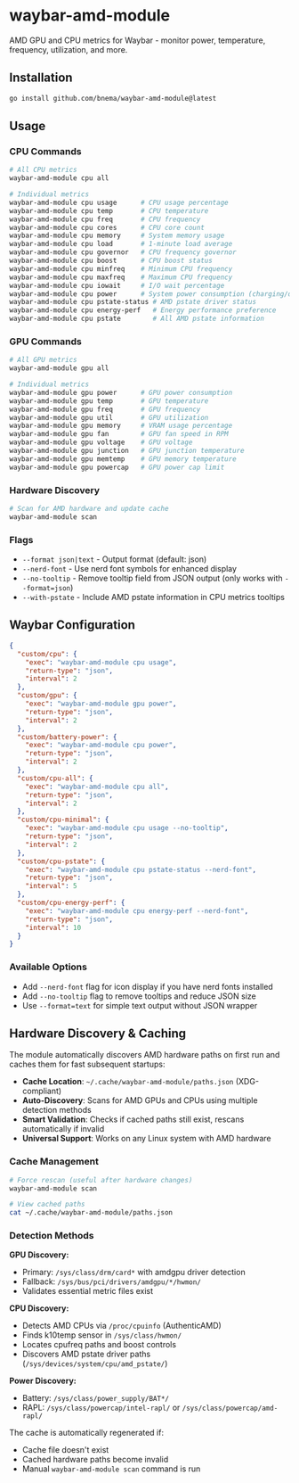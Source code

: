 # waybar-amd-module

AMD GPU and CPU metrics for Waybar - monitor power, temperature, frequency, utilization, and more.

## Installation

```bash
go install github.com/bnema/waybar-amd-module@latest
```

## Usage

### CPU Commands

```bash
# All CPU metrics
waybar-amd-module cpu all

# Individual metrics
waybar-amd-module cpu usage      # CPU usage percentage
waybar-amd-module cpu temp       # CPU temperature
waybar-amd-module cpu freq       # CPU frequency
waybar-amd-module cpu cores      # CPU core count
waybar-amd-module cpu memory     # System memory usage
waybar-amd-module cpu load       # 1-minute load average
waybar-amd-module cpu governor   # CPU frequency governor
waybar-amd-module cpu boost      # CPU boost status
waybar-amd-module cpu minfreq    # Minimum CPU frequency
waybar-amd-module cpu maxfreq    # Maximum CPU frequency
waybar-amd-module cpu iowait     # I/O wait percentage
waybar-amd-module cpu power      # System power consumption (charging/discharging)
waybar-amd-module cpu pstate-status # AMD pstate driver status
waybar-amd-module cpu energy-perf   # Energy performance preference
waybar-amd-module cpu pstate        # All AMD pstate information
```

### GPU Commands

```bash
# All GPU metrics
waybar-amd-module gpu all

# Individual metrics
waybar-amd-module gpu power      # GPU power consumption
waybar-amd-module gpu temp       # GPU temperature
waybar-amd-module gpu freq       # GPU frequency
waybar-amd-module gpu util       # GPU utilization
waybar-amd-module gpu memory     # VRAM usage percentage
waybar-amd-module gpu fan        # GPU fan speed in RPM
waybar-amd-module gpu voltage    # GPU voltage
waybar-amd-module gpu junction   # GPU junction temperature
waybar-amd-module gpu memtemp    # GPU memory temperature
waybar-amd-module gpu powercap   # GPU power cap limit
```

### Hardware Discovery

```bash
# Scan for AMD hardware and update cache
waybar-amd-module scan
```

### Flags

- `--format json|text` - Output format (default: json)
- `--nerd-font` - Use nerd font symbols for enhanced display
- `--no-tooltip` - Remove tooltip field from JSON output (only works with `--format=json`)
- `--with-pstate` - Include AMD pstate information in CPU metrics tooltips


## Waybar Configuration

```json
{
  "custom/cpu": {
    "exec": "waybar-amd-module cpu usage",
    "return-type": "json",
    "interval": 2
  },
  "custom/gpu": {
    "exec": "waybar-amd-module gpu power", 
    "return-type": "json",
    "interval": 2
  },
  "custom/battery-power": {
    "exec": "waybar-amd-module cpu power",
    "return-type": "json",
    "interval": 2
  },
  "custom/cpu-all": {
    "exec": "waybar-amd-module cpu all",
    "return-type": "json",
    "interval": 2
  },
  "custom/cpu-minimal": {
    "exec": "waybar-amd-module cpu usage --no-tooltip",
    "return-type": "json",
    "interval": 2
  },
  "custom/cpu-pstate": {
    "exec": "waybar-amd-module cpu pstate-status --nerd-font",
    "return-type": "json",
    "interval": 5
  },
  "custom/cpu-energy-perf": {
    "exec": "waybar-amd-module cpu energy-perf --nerd-font",
    "return-type": "json",
    "interval": 10
  }
}
```

### Available Options

- Add `--nerd-font` flag for icon display if you have nerd fonts installed
- Add `--no-tooltip` flag to remove tooltips and reduce JSON size
- Use `--format=text` for simple text output without JSON wrapper

## Hardware Discovery & Caching

The module automatically discovers AMD hardware paths on first run and caches them for fast subsequent startups:

- **Cache Location**: `~/.cache/waybar-amd-module/paths.json` (XDG-compliant)
- **Auto-Discovery**: Scans for AMD GPUs and CPUs using multiple detection methods
- **Smart Validation**: Checks if cached paths still exist, rescans automatically if invalid
- **Universal Support**: Works on any Linux system with AMD hardware

### Cache Management

```bash
# Force rescan (useful after hardware changes)
waybar-amd-module scan

# View cached paths
cat ~/.cache/waybar-amd-module/paths.json
```

### Detection Methods

**GPU Discovery:**
- Primary: `/sys/class/drm/card*` with amdgpu driver detection
- Fallback: `/sys/bus/pci/drivers/amdgpu/*/hwmon/`
- Validates essential metric files exist

**CPU Discovery:**
- Detects AMD CPUs via `/proc/cpuinfo` (AuthenticAMD)
- Finds k10temp sensor in `/sys/class/hwmon/`
- Locates cpufreq paths and boost controls
- Discovers AMD pstate driver paths (`/sys/devices/system/cpu/amd_pstate/`)

**Power Discovery:**
- Battery: `/sys/class/power_supply/BAT*/`
- RAPL: `/sys/class/powercap/intel-rapl/` or `/sys/class/powercap/amd-rapl/`

The cache is automatically regenerated if:
- Cache file doesn't exist
- Cached hardware paths become invalid
- Manual `waybar-amd-module scan` command is run
